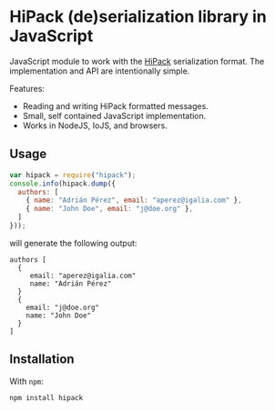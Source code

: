 HiPack (de)serialization library in JavaScript
==============================================

JavaScript module to work with the [HiPack](http://hipack.org) serialization
format. The implementation and API are intentionally simple.

Features:

* Reading and writing HiPack formatted messages.
* Small, self contained JavaScript implementation.
* Works in NodeJS, IoJS, and browsers.


Usage
-----

```javascript
var hipack = require("hipack");
console.info(hipack.dump({
  authors: [
    { name: "Adrián Pérez", email: "aperez@igalia.com" },
    { name: "John Doe", email: "j@doe.org" },
  ]
}));
```

will generate the following output:

```
authors [
  {
     email: "aperez@igalia.com"
     name: "Adrián Pérez"
  }
  {
    email: "j@doe.org"
    name: "John Doe"
  }
]
```


Installation
------------

With `npm`:

```sh
npm install hipack
```

